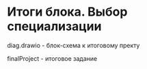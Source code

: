 # Итоги блока. Выбор специализации

diag.drawio - блок-схема к итоговому пректу

finalProject - итоговое задание